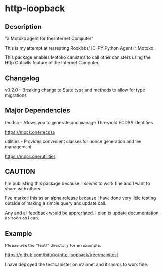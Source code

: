 # http-loopback

## Description

"a Motoko agent for the Internet Computer"

This is my attempt at recreating Rocklabs' IC-PY Python Agent in Motoko.

This package enables Motoko canisters to call other canisters using the Http Outcalls feature of the Internet Computer.

## Changelog

v0.2.0 - Breaking change to State type and methods to allow for type migrations

## Major Dependencies

tecdsa - Allows you to generate and manage Threshold ECDSA identities

https://mops.one/tecdsa

utilities - Provides convenient classes for nonce generation and fee management

https://mops.one/utilities

## CAUTION

I'm publishing this package because it _seems_ to work fine and I want to share with others.

I've marked this as an alpha release because I have done very little testing outside of making a simple query and update call.

Any and all feedback would be appreciated. I plan to update documentation as soon as I can.

## Example

Please see the "test/" directory for an example:

https://github.com/bittoko/http-loopback/tree/main/test

I have deployed the test canister on mainnet and it _seems_ to work fine.
